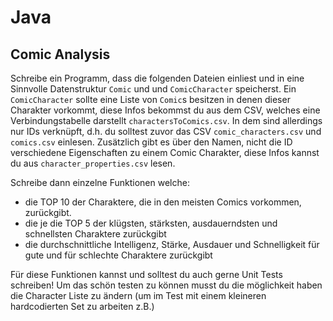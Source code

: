 # Java 

## Comic Analysis 

Schreibe ein Programm, dass die folgenden Dateien einliest und 
in eine Sinnvolle Datenstruktur `Comic` und und `ComicCharacter` speicherst. 
Ein `ComicCharacter` sollte eine Liste von `Comic`s besitzen in denen dieser Charakter vorkommt, 
diese Infos bekommst du aus dem CSV, welches eine Verbindungstabelle darstellt `charactersToComics.csv`.
In dem sind allerdings nur IDs verknüpft, d.h. du solltest zuvor das CSV `comic_characters.csv` und `comics.csv` einlesen.
Zusätzlich gibt es über den Namen, nicht die ID verschiedene Eigenschaften zu einem Comic Charakter, diese Infos kannst du aus `character_properties.csv` lesen.

Schreibe dann einzelne Funktionen welche: 
* die TOP 10 der Charaktere, die in den meisten Comics vorkommen, zurückgibt. 
* die je die TOP 5 der klügsten, stärksten, ausdauerndsten und schnellsten Charaktere zurückgibt
* die durchschnittliche Intelligenz, Stärke, Ausdauer und Schnelligkeit für gute und für schlechte Charaktere zurückgibt

Für diese Funktionen kannst und solltest du auch gerne Unit Tests schreiben! Um das schön testen zu können musst du die möglichkeit haben die Character Liste zu ändern (um im Test mit einem kleineren hardcodierten Set zu arbeiten z.B.)
